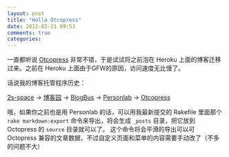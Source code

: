 ```yaml
---
layout: post
title: "Hello Otcopress"
date: 2012-02-21 09:53
comments: true
categories: 
---
```


一直都听说 [Otcopress](http://octopress.org) 非常不错，于是试试将之前泡在 Heroku 上面的博客迁移过来。之前在 Heroku 上面由于GFW的原因，访问速度无比慢了。

话说我的博客托管程序历史：

[2s-space](http://www.2s-space.com) -> [博客园](http://www.cnblogs.com) -> [BlogBus](http://blogbus.com) -> [Personlab](http://github.com/huacnlee/personlab) -> [Otcopress](http://octopress.org)

哦，如果你之前也是用 Personlab 的话，可以用我最新提交的 Rakefile 里面那个 `rake markdown:export` 命令来导出，将会生成 `_posts` 目录，把它放到 Octopress 的 `source` 目录就可以了。
这个命令将会平滑的导出可以可 Octopress 兼容的文章数据，不过自定义页面和菜单的内容需要手动改了（不多的问题不大）